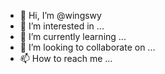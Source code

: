 - 👋 Hi, I’m @wingswy
- 👀 I’m interested in ...
- 🌱 I’m currently learning ...
- 💞️ I’m looking to collaborate on ...
- 📫 How to reach me ...

<!---
wingswy/wingswy is a ✨ special ✨ repository because its `README.md` (this file) appears on your GitHub profile.
You can click the Preview link to take a look at your changes.
--->
